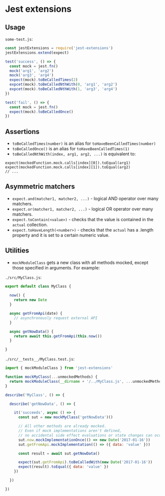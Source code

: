 # Jest extensions

## Usage

`some-test.js`:
```js
const jestExtensions = require('jest-extensions')
jestExtensions.extend(expect)

test('success', () => {
  const mock = jest.fn()
  mock('arg1', 'arg2')
  mock('arg3', 'arg4')
  expect(mock).toBeCalledTimes(2)
  expcet(mock).toBeCalledNthWith(0, 'arg1', 'arg2')
  expcet(mock).toBeCalledNthWith(1, 'arg3', 'arg4')
})

test('fail', () => {
  const mock = jest.fn()
  expect(mock).toBeCalledOnce()
})
```

## Assertions

* `toBeCalledTimes(number)` is an alias for `toHaveBeenCalledTimes(number)`
* `toBeCalledOnce()` is an alias for `toHaveBeenCalledTimes(1)`
* `toBeCalledNthWith(index, arg1, arg2, ...)` is equivalent to:

```
expect(mockedFunction.mock.calls[index][0]).toEqual(arg1)
expect(mockedFunction.mock.calls[index][1]).toEqual(arg2)
// ...
```

## Asymmetric matchers

* `expect.and(matcher1, matcher2, ...)` - logical AND operator over many matchers.
* `expect.or(matcher1, matcher2, ...)` - logical OR operator over many matchers.
* `expect.toContain(<value>)` - checks that the value is contained in the `actual` collection.
* `expect.toHaveLength(<number>)` - checks that the `actual` has a .length property and it is set to a certain numeric value.

## Utilities

* `mockModuleClass` gets a new class with all methods mocked, except those specified in arguments. For example:

`./src/MyClass.js`:
```js
export default class MyClass {
  
  now() {
    return new Date
  }

  async getFromApi(date) {
    // asynchronously request external API
  }

  async getNowData() {
    return await this.getFromApi(this.now())
  }

}
```

`./src/__tests__/MyClass.test.js`:
```js
import { mockModuleClass } from 'jest-extensions'

function mockMyClass(...unmockedMethods) {
  return mockModuleClass(__dirname + '/../MyClass.js', ...unmockedMethods)
}

describe('MyClass', () => {

  describe('getNowData', () => {

    it('succeeds', async () => {
      const sut = new mockMyClass('getNowData')()

      // All other methods are already mocked.
      // Even if mock implementations aren't defined,
      // no accidental side effect evaluations or state changes can occur.
      sut.now.mockImplementationOnce(() => new Date('2017-01-16'))
      sut.getFromApi.mockImplementation(() => ({ data: 'value' }))

      const result = await sut.getNowData()

      expect(sut.getFromApi).toBeCalledWith(new Date('2017-01-16'))
      expect(result).toEqual({ data: 'value' })
    })

  })

})
```
